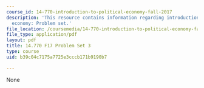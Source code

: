```yaml
---
course_id: 14-770-introduction-to-political-economy-fall-2017
description: 'This resource contains information regarding introduction to political
  economy: Problem set.'
file_location: /coursemedia/14-770-introduction-to-political-economy-fall-2017/b39c04c7175a7725e3cccb171b9190b7_MIT14_770F17_pset3.pdf
file_type: application/pdf
layout: pdf
title: 14.770 F17 Problem Set 3
type: course
uid: b39c04c7175a7725e3cccb171b9190b7

---
```

None
